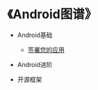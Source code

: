 # 《Android图谱》

* Android基础

  * [签署您的应用](https://github.com/maoqiqi/AndroidSign/blob/master/README.md)

* Android进阶
* 开源框架